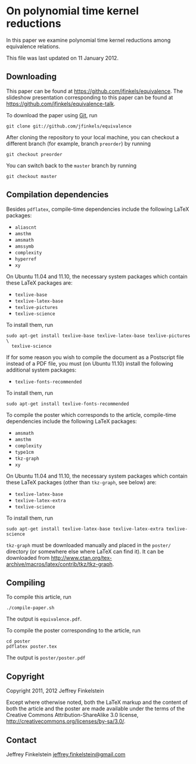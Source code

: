 # On polynomial time kernel reductions #

In this paper we examine polynomial time kernel reductions among equivalence
relations.

This file was last updated on 11 January 2012.

## Downloading ##

This paper can be found at https://github.com/jfinkels/equivalence. The
slideshow presentation corresponding to this paper can be found at
https://github.com/jfinkels/equivalence-talk.

To download the paper using [Git][1], run

    git clone git://github.com/jfinkels/equivalence

After cloning the repository to your local machine, you can checkout a
different branch (for example, branch `preorder`) by running

    git checkout preorder

You can switch back to the `master` branch by running

    git checkout master

[1]: http://git-scm.com

## Compilation dependencies ##

Besides `pdflatex`, compile-time dependencies include the following LaTeX
packages:

* `aliascnt`
* `amsthm`
* `amsmath`
* `amssymb`
* `complexity`
* `hyperref`
* `xy`

On Ubuntu 11.04 and 11.10, the necessary system packages which contain these
LaTeX packages are:

* `texlive-base`
* `texlive-latex-base`
* `texlive-pictures`
* `texlive-science`

To install them, run

    sudo apt-get install texlive-base texlive-latex-base texlive-pictures \
      texlive-science

If for some reason you wish to compile the document as a Postscript file
instead of a PDF file, you must (on Ubuntu 11.10) install the following
additional system packages:

* `texlive-fonts-recommended`

To install them, run

    sudo apt-get install texlive-fonts-recommended

To compile the poster which corresponds to the article, compile-time
dependencies include the following LaTeX packages:

* `amsmath`
* `amsthm`
* `complexity`
* `type1cm`
* `tkz-graph`
* `xy`

On Ubuntu 11.04 and 11.10, the necessary system packages which contain these
LaTeX packages (other than `tkz-graph`, see below) are:

* `texlive-latex-base`
* `texlive-latex-extra`
* `texlive-science`

To install them, run

    sudo apt-get install texlive-latex-base texlive-latex-extra texlive-science

`tkz-graph` must be downloaded manually and placed in the `poster/` directory
(or somewhere else where LaTeX can find it). It can be downloaded from
http://www.ctan.org/tex-archive/macros/latex/contrib/tkz/tkz-graph.

## Compiling ##

To compile this article, run 

    ./compile-paper.sh

The output is `equivalence.pdf`.

To compile the poster corresponding to the article, run

    cd poster
    pdflatex poster.tex

The output is `poster/poster.pdf`

## Copyright ##

Copyright 2011, 2012 Jeffrey Finkelstein

Except where otherwise noted, both the LaTeX markup and the content of both the
article and the poster are made available under the terms of the Creative
Commons Attribution-ShareAlike 3.0 license,
http://creativecommons.org/licenses/by-sa/3.0/.

## Contact ##

Jeffrey Finkelstein <jeffrey.finkelstein@gmail.com>
